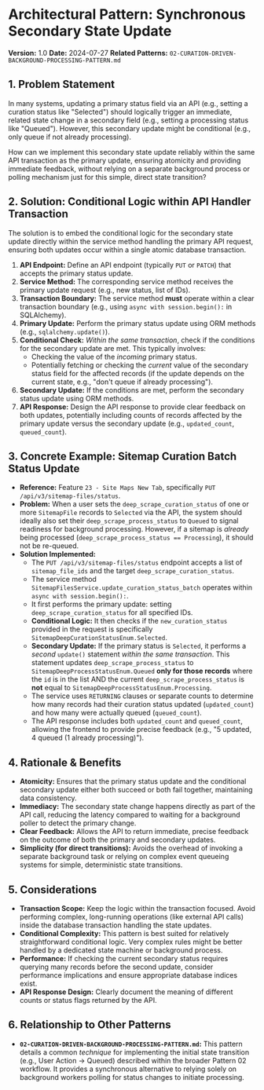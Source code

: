 # Architectural Pattern: Synchronous Secondary State Update

**Version:** 1.0
**Date:** 2024-07-27
**Related Patterns:** `02-CURATION-DRIVEN-BACKGROUND-PROCESSING-PATTERN.md`

## 1. Problem Statement

In many systems, updating a primary status field via an API (e.g., setting a curation status like "Selected") should logically trigger an immediate, related state change in a secondary field (e.g., setting a processing status like "Queued"). However, this secondary update might be conditional (e.g., only queue if not already processing).

How can we implement this secondary state update reliably within the same API transaction as the primary update, ensuring atomicity and providing immediate feedback, without relying on a separate background process or polling mechanism just for this simple, direct state transition?

## 2. Solution: Conditional Logic within API Handler Transaction

The solution is to embed the conditional logic for the secondary state update directly within the service method handling the primary API request, ensuring both updates occur within a single atomic database transaction.

1.  **API Endpoint:** Define an API endpoint (typically `PUT` or `PATCH`) that accepts the primary status update.
2.  **Service Method:** The corresponding service method receives the primary update request (e.g., new status, list of IDs).
3.  **Transaction Boundary:** The service method **must** operate within a clear transaction boundary (e.g., using `async with session.begin():` in SQLAlchemy).
4.  **Primary Update:** Perform the primary status update using ORM methods (e.g., `sqlalchemy.update()`).
5.  **Conditional Check:** _Within the same transaction_, check if the conditions for the secondary update are met. This typically involves:
    - Checking the value of the _incoming_ primary status.
    - Potentially fetching or checking the _current_ value of the secondary status field for the affected records (if the update depends on the current state, e.g., "don't queue if already processing").
6.  **Secondary Update:** If the conditions are met, perform the secondary status update using ORM methods.
7.  **API Response:** Design the API response to provide clear feedback on both updates, potentially including counts of records affected by the primary update versus the secondary update (e.g., `updated_count`, `queued_count`).

## 3. Concrete Example: Sitemap Curation Batch Status Update

- **Reference:** Feature `23 - Site Maps New Tab`, specifically `PUT /api/v3/sitemap-files/status`.
- **Problem:** When a user sets the `deep_scrape_curation_status` of one or more `SitemapFile` records to `Selected` via the API, the system should ideally also set their `deep_scrape_process_status` to `Queued` to signal readiness for background processing. However, if a sitemap is _already_ being processed (`deep_scrape_process_status == Processing`), it should not be re-queued.
- **Solution Implemented:**
  - The `PUT /api/v3/sitemap-files/status` endpoint accepts a list of `sitemap_file_ids` and the target `deep_scrape_curation_status`.
  - The service method `SitemapFilesService.update_curation_status_batch` operates within `async with session.begin():`.
  - It first performs the primary update: setting `deep_scrape_curation_status` for all specified IDs.
  - **Conditional Logic:** It then checks if the `new_curation_status` provided in the request is specifically `SitemapDeepCurationStatusEnum.Selected`.
  - **Secondary Update:** If the primary status is `Selected`, it performs a _second_ `update()` statement _within the same transaction_. This statement updates `deep_scrape_process_status` to `SitemapDeepProcessStatusEnum.Queued` **only for those records** where the `id` is in the list AND the current `deep_scrape_process_status` is **not** equal to `SitemapDeepProcessStatusEnum.Processing`.
  - The service uses `RETURNING` clauses or separate counts to determine how many records had their curation status updated (`updated_count`) and how many were actually queued (`queued_count`).
  - The API response includes both `updated_count` and `queued_count`, allowing the frontend to provide precise feedback (e.g., "5 updated, 4 queued (1 already processing)").

## 4. Rationale & Benefits

- **Atomicity:** Ensures that the primary status update and the conditional secondary update either both succeed or both fail together, maintaining data consistency.
- **Immediacy:** The secondary state change happens directly as part of the API call, reducing the latency compared to waiting for a background poller to detect the primary change.
- **Clear Feedback:** Allows the API to return immediate, precise feedback on the outcome of both the primary and secondary updates.
- **Simplicity (for direct transitions):** Avoids the overhead of invoking a separate background task or relying on complex event queueing systems for simple, deterministic state transitions.

## 5. Considerations

- **Transaction Scope:** Keep the logic within the transaction focused. Avoid performing complex, long-running operations (like external API calls) inside the database transaction handling the state updates.
- **Conditional Complexity:** This pattern is best suited for relatively straightforward conditional logic. Very complex rules might be better handled by a dedicated state machine or background process.
- **Performance:** If checking the current secondary status requires querying many records before the second update, consider performance implications and ensure appropriate database indices exist.
- **API Response Design:** Clearly document the meaning of different counts or status flags returned by the API.

## 6. Relationship to Other Patterns

- **`02-CURATION-DRIVEN-BACKGROUND-PROCESSING-PATTERN.md`:** This pattern details a common _technique_ for implementing the initial state transition (e.g., User Action -> Queued) described within the broader Pattern 02 workflow. It provides a synchronous alternative to relying solely on background workers polling for status changes to initiate processing.
